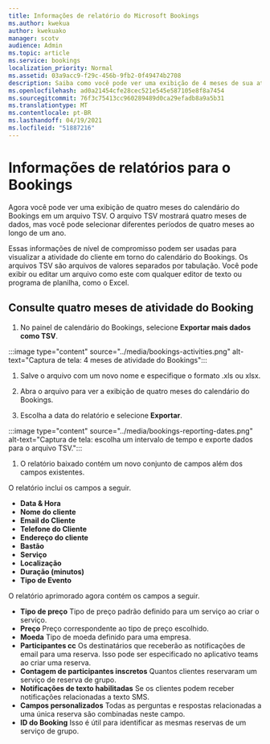 ```yaml
---
title: Informações de relatório do Microsoft Bookings
ms.author: kwekua
author: kwekuako
manager: scotv
audience: Admin
ms.topic: article
ms.service: bookings
localization_priority: Normal
ms.assetid: 03a9acc9-f29c-456b-9fb2-0f49474b2708
description: Saiba como você pode ver uma exibição de 4 meses de sua atividade do Bookings
ms.openlocfilehash: ad0a21454cfe28cec521e545e587105e8f8a7454
ms.sourcegitcommit: 76f3c75413cc960289489d0ca29efadb8a9a5b31
ms.translationtype: MT
ms.contentlocale: pt-BR
ms.lasthandoff: 04/19/2021
ms.locfileid: "51887216"
---
```

# <a name="reporting-info-for-bookings"></a>Informações de relatórios para o Bookings

Agora você pode ver uma exibição de quatro meses do calendário do Bookings em um arquivo TSV. O arquivo TSV mostrará quatro meses de dados, mas você pode selecionar diferentes períodos de quatro meses ao longo de um ano.

Essas informações de nível de compromisso podem ser usadas para visualizar a atividade do cliente em torno do calendário do Bookings. Os arquivos TSV são arquivos de valores separados por tabulação. Você pode exibir ou editar um arquivo como este com qualquer editor de texto ou programa de planilha, como o Excel.

## <a name="see-four-months-of-booking-activity"></a>Consulte quatro meses de atividade do Booking

1. No painel de calendário do Bookings, selecione **Exportar mais dados como TSV**.

:::image type="content" source="../media/bookings-activities.png" alt-text="Captura de tela: 4 meses de atividade do Bookings":::

1. Salve o arquivo com um novo nome e especifique o formato .xls ou xlsx.

1. Abra o arquivo para ver a exibição de quatro meses do calendário do Bookings.

1. Escolha a data do relatório e selecione **Exportar**.

:::image type="content" source="../media/bookings-reporting-dates.png" alt-text="Captura de tela: escolha um intervalo de tempo e exporte dados para o arquivo TSV.":::

1. O relatório baixado contém um novo conjunto de campos além dos campos existentes.

O relatório inclui os campos a seguir.

 - **Data & Hora**
- **Nome do cliente**
- **Email do Cliente**
- **Telefone do Cliente**
- **Endereço do cliente**
- **Bastão**
- **Serviço**
- **Localização**
- **Duração (minutos)**
- **Tipo de Evento**

O relatório aprimorado agora contém os campos a seguir.

- **Tipo de preço**   Tipo de preço padrão definido para um serviço ao criar o serviço.
- **Preço**   Preço correspondente ao tipo de preço escolhido.
- **Moeda**   Tipo de moeda definido para uma empresa.
- **Participantes cc**   Os destinatários que receberão as notificações de email para uma reserva. Isso pode ser especificado no aplicativo teams ao criar uma reserva.
- **Contagem de participantes inscretos**   Quantos clientes reservaram um serviço de reserva de grupo.
- **Notificações de texto habilitadas**   Se os clientes podem receber notificações relacionadas a texto SMS.
- **Campos personalizados**   Todas as perguntas e respostas relacionadas a uma única reserva são combinadas neste campo.
- **ID do Booking**   Isso é útil para identificar as mesmas reservas de um serviço de grupo.
